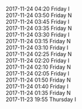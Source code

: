 2017-11-24 04:20 Friday  I  
2017-11-24 03:50 Friday  N  
2017-11-24 03:45 Friday  I  
2017-11-24 03:35 Friday  N  
2017-11-24 03:30 Friday  I  
2017-11-24 03:15 Friday  N  
2017-11-24 03:10 Friday  I  
2017-11-24 02:25 Friday  N  
2017-11-24 02:20 Friday  I  
2017-11-24 02:10 Friday  N  
2017-11-24 02:05 Friday  I  
2017-11-24 01:50 Friday  N  
2017-11-24 01:40 Friday  I  
2017-11-24 01:35 Friday  N  
2017-11-23 19:55 Thursday  I  
